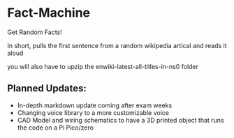 # Fact-Machine
Get Random Facts!

In short, pulls the first sentence from a random wikipedia artical and reads it aloud

you will also have to upzip the enwiki-latest-all-titles-in-ns0 folder 

## Planned Updates:

<ul>
	<li>In-depth markdown update coming after exam weeks</li>
	<li>Changing voice library to a more customizable voice</li>
	<li>CAD Model and wiring schematics to have a 3D printed object that runs the code on a Pi Pico/zero</li>
</ul>